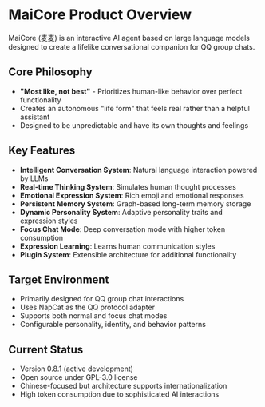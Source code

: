 # MaiCore Product Overview

MaiCore (麦麦) is an interactive AI agent based on large language models designed to create a lifelike conversational companion for QQ group chats.

## Core Philosophy
- **"Most like, not best"** - Prioritizes human-like behavior over perfect functionality
- Creates an autonomous "life form" that feels real rather than a helpful assistant
- Designed to be unpredictable and have its own thoughts and feelings

## Key Features
- **Intelligent Conversation System**: Natural language interaction powered by LLMs
- **Real-time Thinking System**: Simulates human thought processes
- **Emotional Expression System**: Rich emoji and emotional responses
- **Persistent Memory System**: Graph-based long-term memory storage
- **Dynamic Personality System**: Adaptive personality traits and expression styles
- **Focus Chat Mode**: Deep conversation mode with higher token consumption
- **Expression Learning**: Learns human communication styles
- **Plugin System**: Extensible architecture for additional functionality

## Target Environment
- Primarily designed for QQ group chat interactions
- Uses NapCat as the QQ protocol adapter
- Supports both normal and focus chat modes
- Configurable personality, identity, and behavior patterns

## Current Status
- Version 0.8.1 (active development)
- Open source under GPL-3.0 license
- Chinese-focused but architecture supports internationalization
- High token consumption due to sophisticated AI interactions